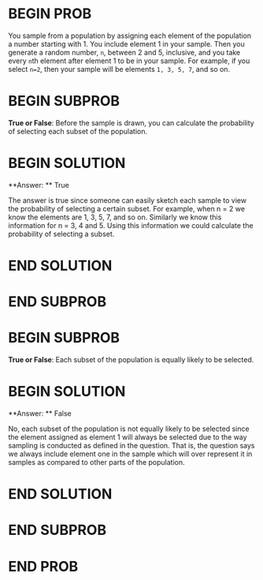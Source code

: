 # BEGIN PROB

You sample from a population by assigning each element of the population a number starting with 1. You include element 1 in your sample. Then you generate a random number, `n`, between 2 and 5, inclusive, and you take every `n`th element after element 1 to be in your sample. For example, if you select `n=2`, then your sample will be elements `1, 3, 5, 7`, and so on.

# BEGIN SUBPROB

**True or False**: Before the sample is drawn, you can calculate the probability of selecting each subset of the population.

# BEGIN SOLUTION

**Answer: ** True

The answer is true since someone can easily sketch each sample to view the probability of selecting
a certain subset. For example, when n = 2 we know the elements are 1, 3, 5, 7, and so on. Similarly we know
this information for n = 3, 4 and 5. Using this information we could calculate the probability of selecting a subset.

# END SOLUTION

# END SUBPROB

# BEGIN SUBPROB

**True or False**: Each subset of the population is equally likely to be selected.

# BEGIN SOLUTION

**Answer: ** False

No, each subset of the population is not equally likely to be selected since the element assigned
as element 1 will always be selected due to the way sampling is conducted as defined in the question. 
That is, the question says we always include element one in the sample which will over represent it in samples
as compared to other parts of the population. 

# END SOLUTION

# END SUBPROB

# END PROB
